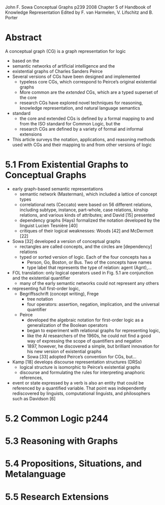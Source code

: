 John F. Sowa
Conceptual Graphs p239
2008
Chapter 5 of Handbook of Knowledge Representation
  Edited by F. van Harmelen, V.  Lifschitz and B. Porter

# Abstract

A conceptual graph (CG) is a graph representation for logic
  * based on the
   * semantic networks of artificial intelligence and the
   * existential graphs of Charles Sanders Peirce
 * Several versions of CGs have been designed and implemented
   * typeless core CGs, which correspond to Peirce’s original existential
    graphs
    * More common are the _extended_ CGs, which are a typed superset of the core
    * research CGs have explored novel techniques for reasoning, knowledge
      representation, and natural language semantics
  * standard
    * the core and extended CGs is defined by a formal mapping to and from
      the ISO standard for Common Logic, but the
    * research CGs are defined by a variety of formal and informal extensions
* This article surveys the notation, applications, and reasoning methods used
  with CGs and their mapping to and from other versions of logic

# 5.1 From Existential Graphs to Conceptual Graphs

* early graph-based semantic representations
  * semantic network (Masterman), which included a lattice of concept types
  *  correlational nets (Ceccato) were based on 56 different relations,
     including subtype, instance, part-whole, case relations, kinship
     relations, and various kinds of attributes; and David [15] presented
  * dependency graphs (Hays) formalized the notation developed by the linguist
     Lucien Tesnière [40]
  * critiques of their logical weaknesses: Woods [42] and McDermott [22]
* Sowa [32] developed a version of conceptual graphs
  * rectangles are called concepts, and the circles are [dependency] relations
  * typed or sorted version of logic. Each of the four concepts has a
    * Person, Go, Boston, or Bus. Two of the concepts have names
    * type label that represents the type of relation: agent (Agnt),...
* FOL translation: only logical operators used in Fig. 5.1 are conjunction
  and the existential quantifier
  * many of the early semantic networks could not represent any others
* representing full first-order logic,
  * Begriffsschrift (concept writing), Frege
    * tree notation
    * four operators: assertion, negation, implication, and the universal quantifier
  * Peirce
    * developed the algebraic notation for first-order logic as a
      generalization of the Boolean operators
    * began to experiment with relational graphs for representing logic,
    * like the AI researchers of the 1960s, he could not find a good way of
      expressing the scope of quantifiers and negation
    * 1897, however, he discovered a simple, but brilliant innovation for his
      new version of existential graphs
    * Sowa [33] adopted Peirce’s convention for CGs, but...
* Kamp [18] develops discourse representation structures (DRSs) 
  * logical structure is isomorphic to Peirce’s existential graphs
  * discourse and formulating the rules for interpreting anaphoric references,
* event or state expressed by a verb is also an entity that could be referenced
  by a quantified variable. That point was independently rediscovered by
  linguists, computational linguists, and philosophers such as Davidson [6]

# 5.2 Common Logic p244

# 5.3 Reasoning with Graphs

# 5.4 Propositions, Situations, and Metalanguage

# 5.5 Research Extensions
